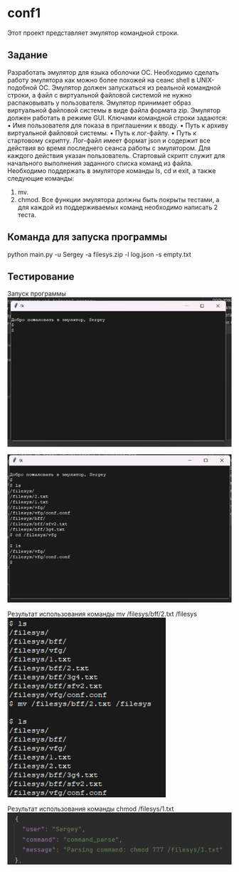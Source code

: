 # conf1
Этот проект представляет эмулятор командной строки.

## Задание 
Разработать эмулятор для языка оболочки ОС. Необходимо сделать работу 
эмулятора как можно более похожей на сеанс shell в UNIX-подобной ОС. 
Эмулятор должен запускаться из реальной командной строки, а файл с 
виртуальной файловой системой не нужно распаковывать у пользователя. 
Эмулятор принимает образ виртуальной файловой системы в виде файла формата 
zip. Эмулятор должен работать в режиме GUI. 
Ключами командной строки задаются: 
• Имя пользователя для показа в приглашении к вводу. 
• Путь к архиву виртуальной файловой системы. 
• Путь к лог-файлу. 
• Путь к стартовому скрипту. 
Лог-файл имеет формат json и содержит все действия во время последнего 
сеанса работы с эмулятором. Для каждого действия указан пользователь. 
Стартовый скрипт служит для начального выполнения заданного списка 
команд из файла. 
Необходимо поддержать в эмуляторе команды ls, cd и exit, а также 
следующие команды: 
1. mv. 
2. chmod. 
Все функции эмулятора должны быть покрыты тестами, а для каждой из 
поддерживаемых команд необходимо написать 2 теста.



## Команда для запуска программы 
python main.py -u Sergey -a filesys.zip -l log.json -s empty.txt

## Тестирование

Запуск программы
![img.png](img.png)

![img_1.png](img_1.png)

Результат использования команды mv /filesys/bff/2.txt /filesys
![img_4.png](img_4.png)

Результат использования команды chmod /filesys/1.txt
![img_3.png](img_3.png)